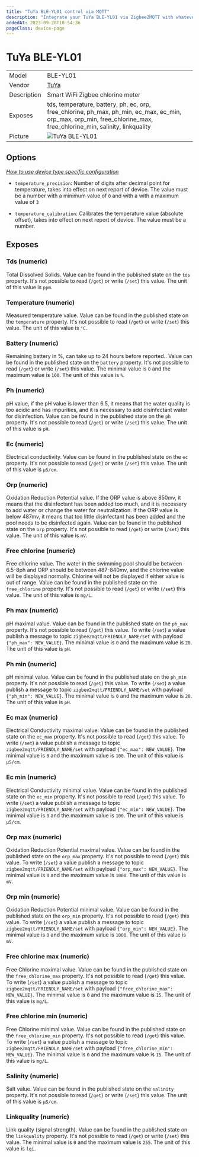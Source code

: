 ```yaml
---
title: "TuYa BLE-YL01 control via MQTT"
description: "Integrate your TuYa BLE-YL01 via Zigbee2MQTT with whatever smart home infrastructure you are using without the vendor's bridge or gateway."
addedAt: 2023-09-28T10:54:36
pageClass: device-page
---
```


<!-- !!!! -->
<!-- ATTENTION: This file is auto-generated through docgen! -->
<!-- You can only edit the "Notes"-Section between the two comment lines "Notes BEGIN" and "Notes END". -->
<!-- Do not use h1 or h2 heading within "## Notes"-Section. -->
<!-- !!!! -->

# TuYa BLE-YL01

|     |     |
|-----|-----|
| Model | BLE-YL01  |
| Vendor  | [TuYa](/supported-devices/#v=TuYa)  |
| Description | Smart WiFi Zigbee chlorine meter |
| Exposes | tds, temperature, battery, ph, ec, orp, free_chlorine, ph_max, ph_min, ec_max, ec_min, orp_max, orp_min, free_chlorine_max, free_chlorine_min, salinity, linkquality |
| Picture | ![TuYa BLE-YL01](https://www.zigbee2mqtt.io/images/devices/BLE-YL01.jpg) |


<!-- Notes BEGIN: You can edit here. Add "## Notes" headline if not already present. -->


<!-- Notes END: Do not edit below this line -->



## Options
*[How to use device type specific configuration](../guide/configuration/devices-groups.md#specific-device-options)*

* `temperature_precision`: Number of digits after decimal point for temperature, takes into effect on next report of device. The value must be a number with a minimum value of `0` and with a with a maximum value of `3`

* `temperature_calibration`: Calibrates the temperature value (absolute offset), takes into effect on next report of device. The value must be a number.


## Exposes

### Tds (numeric)
Total Dissolved Solids.
Value can be found in the published state on the `tds` property.
It's not possible to read (`/get`) or write (`/set`) this value.
The unit of this value is `ppm`.

### Temperature (numeric)
Measured temperature value.
Value can be found in the published state on the `temperature` property.
It's not possible to read (`/get`) or write (`/set`) this value.
The unit of this value is `°C`.

### Battery (numeric)
Remaining battery in %, can take up to 24 hours before reported..
Value can be found in the published state on the `battery` property.
It's not possible to read (`/get`) or write (`/set`) this value.
The minimal value is `0` and the maximum value is `100`.
The unit of this value is `%`.

### Ph (numeric)
pH value, if the pH value is lower than 6.5, it means that the water quality is too acidic and has impurities, and it is necessary to add disinfectant water for disinfection.
Value can be found in the published state on the `ph` property.
It's not possible to read (`/get`) or write (`/set`) this value.
The unit of this value is `pH`.

### Ec (numeric)
Electrical conductivity.
Value can be found in the published state on the `ec` property.
It's not possible to read (`/get`) or write (`/set`) this value.
The unit of this value is `µS/cm`.

### Orp (numeric)
Oxidation Reduction Potential value. If the ORP value is above 850mv, it means that the disinfectant has been added too much, and it is necessary to add water or change the water for neutralization. If the ORP value is below 487mv, it means that too little disinfectant has been added and the pool needs to be disinfected again.
Value can be found in the published state on the `orp` property.
It's not possible to read (`/get`) or write (`/set`) this value.
The unit of this value is `mV`.

### Free chlorine (numeric)
Free chlorine value. The water in the swimming pool should be between 6.5-8ph and ORP should be between 487-840mv, and the chlorine value will be displayed normally. Chlorine will not be displayed if either value is out of range.
Value can be found in the published state on the `free_chlorine` property.
It's not possible to read (`/get`) or write (`/set`) this value.
The unit of this value is `mg/L`.

### Ph max (numeric)
pH maximal value.
Value can be found in the published state on the `ph_max` property.
It's not possible to read (`/get`) this value.
To write (`/set`) a value publish a message to topic `zigbee2mqtt/FRIENDLY_NAME/set` with payload `{"ph_max": NEW_VALUE}`.
The minimal value is `0` and the maximum value is `20`.
The unit of this value is `pH`.

### Ph min (numeric)
pH minimal value.
Value can be found in the published state on the `ph_min` property.
It's not possible to read (`/get`) this value.
To write (`/set`) a value publish a message to topic `zigbee2mqtt/FRIENDLY_NAME/set` with payload `{"ph_min": NEW_VALUE}`.
The minimal value is `0` and the maximum value is `20`.
The unit of this value is `pH`.

### Ec max (numeric)
Electrical Conductivity maximal value.
Value can be found in the published state on the `ec_max` property.
It's not possible to read (`/get`) this value.
To write (`/set`) a value publish a message to topic `zigbee2mqtt/FRIENDLY_NAME/set` with payload `{"ec_max": NEW_VALUE}`.
The minimal value is `0` and the maximum value is `100`.
The unit of this value is `µS/cm`.

### Ec min (numeric)
Electrical Conductivity minimal value.
Value can be found in the published state on the `ec_min` property.
It's not possible to read (`/get`) this value.
To write (`/set`) a value publish a message to topic `zigbee2mqtt/FRIENDLY_NAME/set` with payload `{"ec_min": NEW_VALUE}`.
The minimal value is `0` and the maximum value is `100`.
The unit of this value is `µS/cm`.

### Orp max (numeric)
Oxidation Reduction Potential maximal value.
Value can be found in the published state on the `orp_max` property.
It's not possible to read (`/get`) this value.
To write (`/set`) a value publish a message to topic `zigbee2mqtt/FRIENDLY_NAME/set` with payload `{"orp_max": NEW_VALUE}`.
The minimal value is `0` and the maximum value is `1000`.
The unit of this value is `mV`.

### Orp min (numeric)
Oxidation Reduction Potential minimal value.
Value can be found in the published state on the `orp_min` property.
It's not possible to read (`/get`) this value.
To write (`/set`) a value publish a message to topic `zigbee2mqtt/FRIENDLY_NAME/set` with payload `{"orp_min": NEW_VALUE}`.
The minimal value is `0` and the maximum value is `1000`.
The unit of this value is `mV`.

### Free chlorine max (numeric)
Free Chlorine maximal value.
Value can be found in the published state on the `free_chlorine_max` property.
It's not possible to read (`/get`) this value.
To write (`/set`) a value publish a message to topic `zigbee2mqtt/FRIENDLY_NAME/set` with payload `{"free_chlorine_max": NEW_VALUE}`.
The minimal value is `0` and the maximum value is `15`.
The unit of this value is `mg/L`.

### Free chlorine min (numeric)
Free Chlorine minimal value.
Value can be found in the published state on the `free_chlorine_min` property.
It's not possible to read (`/get`) this value.
To write (`/set`) a value publish a message to topic `zigbee2mqtt/FRIENDLY_NAME/set` with payload `{"free_chlorine_min": NEW_VALUE}`.
The minimal value is `0` and the maximum value is `15`.
The unit of this value is `mg/L`.

### Salinity (numeric)
Salt value.
Value can be found in the published state on the `salinity` property.
It's not possible to read (`/get`) or write (`/set`) this value.
The unit of this value is `µS/cm`.

### Linkquality (numeric)
Link quality (signal strength).
Value can be found in the published state on the `linkquality` property.
It's not possible to read (`/get`) or write (`/set`) this value.
The minimal value is `0` and the maximum value is `255`.
The unit of this value is `lqi`.

